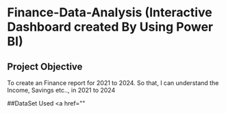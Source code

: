 # Finance-Data-Analysis (Interactive Dashboard created By Using Power BI)
## Project Objective
To create an Finance report  for 2021 to 2024. So that, I can understand the Income, Savings etc.., in 2021 to 2024

##DataSet Used
 <a href="" 
